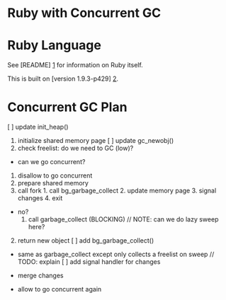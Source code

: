 # Ruby with Concurrent GC

Ruby Language
=============
See [README] [1] for information on Ruby itself.

This is built on [version 1.9.3-p429] [2].

Concurrent GC Plan
==================

[ ] update init_heap()
 1. initialize shared memory page
[ ] update gc_newobj()
 1. check freelist: do we need to GC (low)?
  * can we go concurrent?
   1. disallow to go concurrent
   2. prepare shared memory
   3. call fork
    1. call bg_garbage_collect
    2. update memory page
    3. signal changes
    4. exit
  * no?
    1. call garbage_collect (BLOCKING) // NOTE: can we do lazy sweep here?
 2. return new object
[ ] add bg_garbage_collect()
 * same as garbage_collect except only collects a freelist on sweep
   // TODO: explain
[ ] add signal handler for changes
 * merge changes
 * allow to go concurrent again

   [1]: https://github.com/nmbook/ruby-concurrent-gc/blob/master/README "Ruby README"
   [2]: https://github.com/ruby/ruby/tree/ruby_1_9_3                    "Ruby 1.9.3"
